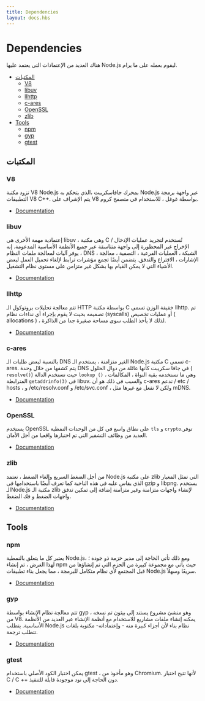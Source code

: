 ```yaml
---
title: Dependencies
layout: docs.hbs
---
```


# Dependencies

هناك العديد من الإعتمادات التي يعتمد عليها Node.js ليقوم بعمله على ما يرام.

* [المكتبات](#libraries)
  * [V8](#v8)
  * [libuv](#libuv)
  * [llhttp](#llhttp)
  * [c-ares](#c-ares)
  * [OpenSSL](#openssl)
  * [zlib](#zlib)
* [Tools](#tools)
  * [npm](#npm)
  * [gyp](#gyp)
  * [gtest](#gtest)

## المكتبات

### V8

تزود مكتبة V8 <span dir='ltr'> Node.js </span> بمحرك جافاسكريبت ،الذي يتحكم به Node.js عبر واجهة برمجة التطبيقات V8 C++. يتم الإشراف على V8 بواسطة غوغل ، للاستخدام في متصفح كروم.

* [Documentation](https://v8.dev/docs)

### libuv

إعتمادية مهمة الأخرى هي libuv ، وهي مكتبة C تُستخدم لتجريد عمليات الإدخال / الإخراج غير المحظورة إلى واجهة متناسقة عبر جميع الأنظمة الأساسية المدعومة. إنه يوفر آليات لمعالجة ملفات النظام ، DNS ، الشبكة ، العمليات الفرعية ، التصفية ، معالجة الإشارات ، الاقتراع والتدفق. يتضمن أيضًا تجمع مؤشرات ترابط لإلغاء تحميل العمل لبعض الأشياء التي لا يمكن القيام بها بشكل غير متزامن على مستوى نظام التشغيل.

* [Documentation](http://docs.libuv.org/)

### llhttp

تتم معالجة تحليلات بروتوكول الـ HTTP بواسطة مكتبة C خفيفة الوزن تسمى llhttp. تم تصميمه بحيث لا يقوم بإجراء أي نداءات نظام (syscalls) أو عمليات تخصيص ( allocations ) ، لذلك لا يأخذ الطلب سوى مساحة صغيرة جدا من الذاكرة.

* [Documentation](https://github.com/nodejs/llhttp)

### c-ares

بالنسبة لبعض طلبات الـ DNS الغير متزامنة ، يستخدم الـ Node.js مكتبة C تسمى c-ares. يتم كشفها من خلال وحدة DNS في جافا سكريبت كأنها عائلة من دوال الحلول ( `resolve()`) حيث تستخدم الدالة `lookup ()` ، وهي ما تستخدمه بقية النواة ، المكالمات المترابطة `getaddrinfo(3)` في libuv. والسبب في ذلك هو أن c-ares تدعم / etc / hosts ، و /etc/resolv.conf و /etc/svc.conf ، ولكن لا تفعل مع غيرها مثل mDNS.

* [Documentation](https://c-ares.haxx.se/docs.html)

### OpenSSL

يستخدم OpenSSL على نطاق واسع في كل من الوحدات النمطية `tls` و `crypto`.توفر العديد من وظائف التشفير التي تم اختبارها واقعيا من أجل الأمان.

* [Documentation](https://www.openssl.org/docs/)

### zlib

من أجل الضغط السريع وإلغاء الضغط ، تعتمد Node.js على مكتبة zlib التي تمثل المعيار الذي يقاس عليه في هذه الناحية كما تعرف أيضًا باستخدامها في gzip و libpng. يستخدم الـNode.js مكتبة الـ zlib لإنشاء واجهات متزامنة وغير متزامنة إضافة إلى تمكين تدفق واجهات الضغط و فك الضغط.

* [Documentation](https://www.zlib.net/manual.html)

## Tools

### npm

يعتبر كل ما يتعلق بالنمطية Node.js، ومع ذلك تأتي الحاجة إلى مدير حزمة ذو جودة ؛ لهذا الغرض ، تم إنشاء npm حيث يأتي مع مجموعة كبيرة من الحزم التي تم إنشاؤها من قبل المجتمع لأي نظام متكامل للبرمجة ، مما يجعل بناء تطبيقات Node.js سريعًا وسهلاً.

* [Documentation](https://docs.npmjs.com/)

### gyp

تتم معالجة نظام الإنشاء بواسطة gyp ، وهو منشئ مشروع يستند إلى بيثون تم نسخه من V8. يمكنه إنشاء ملفات مشاريع للاستخدام مع أنظمة الإنشاء عبر العديد من الأنظمة الأساسية. يتطلب Node.js نظام بناء لأن أجزاء كبيرة منه - وإعتماداته- مكتوبة بلغات تتطلب ترجمة.

* [Documentation](https://gyp.gsrc.io/docs/UserDocumentation.md)

### gtest

يمكن اختبار الكود الأصلي باستخدام gtest ، وهو مأخوذ من Chromium. لأنها تتيح اختبار C / C ++ دون الحاجة إلى نود موجودة قابلة للتنفيذ.

* [Documentation](https://code.google.com/p/googletest/wiki/V1_7_Documentation)
